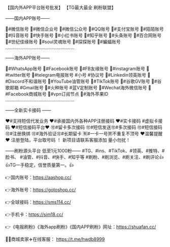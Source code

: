 【国内外APP平台账号批发】
【TG最大最全 刷粉联盟】

——国内APP账号——

👑#微信账号
👑#微信企业号
👑#微信公众号
👑#QQ账号
👑#支付宝账号
👑#陌陌账号
👑#抖音账号
👑#快手账号
👑#小红书账号
👑#知乎账号
👑#头条账号
👑#百合网账号
👑#世纪佳缘账号
👑#soul灵魂账号
👑#探探账号
👑#蝙蝠账号
………………………………………………

——海外APP账号——

👑#WhatsApp账号
👑#Facebook账号
👑#FB友缘账号
👑#instagram账号
👑#twitter账号
👑#telegram电报账号 #小号 #协议号
👑#Linkedin领英账号
👑#Discord不和谐账号
👑#YouTube油管账号
👑#TikTok账号
👑#谷歌GV账号
👑#谷歌邮箱 #Gmail账号
👑#火种账号 #蓝V定制账号
👑#Wechat海外微信账号
👑#Facebook商城账号
👑#vpn订阅节点
👑#海外苹果ID
………………………………………………

——全新实卡接码 ——

❤️#支持短信代发业务
❤️#承接国内外各种APP注册接码
❤️#实卡接码 #虚拟卡接码
❤️#短信接码平台❤️
🉑#留卡多次接码
🉑#短信发送🉑#多次接码
🉑#短信接码🉑#注册换绑
🉑#海外验证🉑#长期留卡
🈶#一卡一号🈲不重复不顶号
♥️温馨提醒♥️
注册登陆，平台取号码 ！
新项目请联系客服添加  量小勿扰！

——刷粉源头平台 低至1元1000粉——
#TG、#ins、#TikTok、#领英、#推特、#脸书、
#油管、#抖音、#快手、#知乎等 
#刷粉、#刷浏览、#刷关注、#刷评论👍
👍TG一手稳定，信誉质量第一。👍

👉国内账号：https://aashop.cc/

👉海外账号：https://gotoshop.cc/

👉全球接码：https://sms114.cc/

👉手机卡：https://sim18.cc/

👉《电报刷粉》《海外app刷粉》《国内APP刷粉》网址：https://shuafan.cc/

👩🏻商城卖家✈️在线客服： https://t.me/hwdb8999
